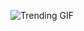 
<!-- GIF_SECTION -->
![Trending GIF](https://media2.giphy.com/media/v1.Y2lkPThiYjIxNzcyaTU0enl4ZTh4YWR2b2cxenVmemRuNGZwbmJtcjlna2FvZXFzajE1YiZlcD12MV9naWZzX3NlYXJjaCZjdD1n/hXddB04gkpgBoxApfh/giphy.gif)
<!-- END_GIF_SECTION -->

